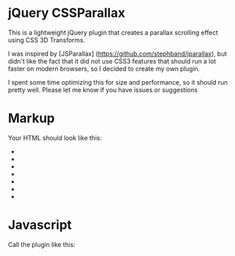 # jQuery CSSParallax

This is a lightweight jQuery plugin that creates a parallax scrolling effect using CSS 3D Transforms.

I was inspired by [JSParallax] (https://github.com/stephband/jparallax), but didn't like the fact that it did not 
use CSS3 features that should run a lot faster on modern browsers, so I decided to create my own plugin.

I spent some time optimizing this for size and performance, so it should run pretty well. Please let me know if you have issues or suggestions




# Markup


Your HTML should look like this:


<div id="parallax">
	<ul>
		<li id="parallax1"></li>
		<li id="parallax2"></li>
		<li id="parallax3"></li>
		<li id="parallax4"></li>
		<li id="parallax5"></li>
		<li id="parallax6"></li>
		<li id="parallax7"></li>
	</ul>
</div>

# Javascript

Call the plugin like this:


<script type="text/javascript">

	$('#parallax').parallax({
	interval:33, //<----30fps
	speedX:400,
	speedY:100,
	focus:0.5,
	resize:true
	});
	
</script>